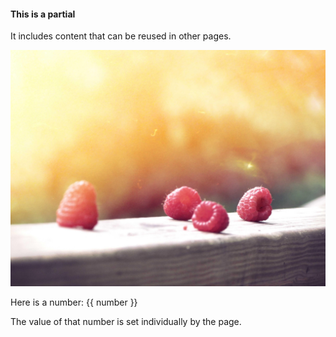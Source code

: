 #### This is a partial

It includes content that can be reused in other pages.

![Raspberries](/images/raspberries.jpg)

Here is a number: {{ number }}

The value of that number is set individually by the page.